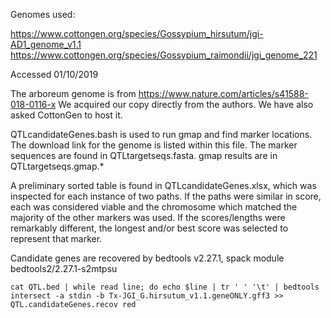 Genomes used:

https://www.cottongen.org/species/Gossypium_hirsutum/jgi-AD1_genome_v1.1
https://www.cottongen.org/species/Gossypium_raimondii/jgi_genome_221

Accessed 01/10/2019

The arboreum genome is from https://www.nature.com/articles/s41588-018-0116-x
We acquired our copy directly from the authors. We have also asked CottonGen to host it.

QTLcandidateGenes.bash is used to run gmap and find marker locations. The download link for the genome is listed within this file. The marker sequences are found in QTLtargetseqs.fasta. gmap results are in QTLtargetseqs.gmap.* 

A preliminary sorted table is found in QTLcandidateGenes.xlsx, which was inspected for each instance of two paths. If the paths were similar in score, each was considered viable and the chromosome which matched the majority of the other markers was used. If the scores/lengths were remarkably different, the longest and/or best score was selected to represent that marker.

Candidate genes are recovered by bedtools v2.27.1, spack module bedtools2/2.27.1-s2mtpsu
```
cat QTL.bed | while read line; do echo $line | tr ' ' '\t' | bedtools intersect -a stdin -b Tx-JGI_G.hirsutum_v1.1.geneONLY.gff3 >> QTL.candidateGenes.recov red
```
